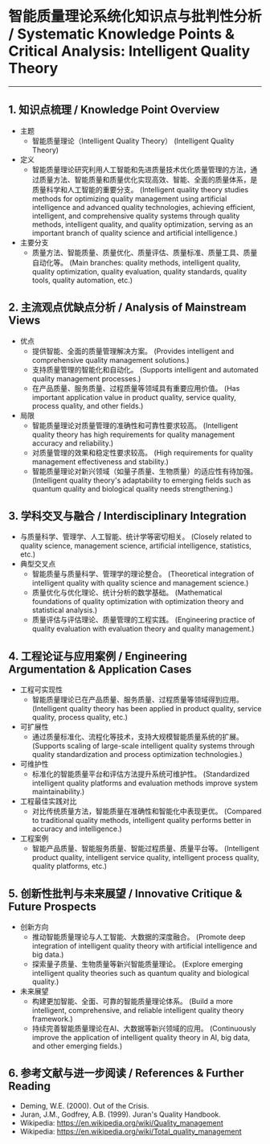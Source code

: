 # 智能质量理论系统化知识点与批判性分析 / Systematic Knowledge Points & Critical Analysis: Intelligent Quality Theory

---

## 1. 知识点梳理 / Knowledge Point Overview

- 主题
  - 智能质量理论（Intelligent Quality Theory）
      (Intelligent Quality Theory)
- 定义
  - 智能质量理论研究利用人工智能和先进质量技术优化质量管理的方法，通过质量方法、智能质量和质量优化实现高效、智能、全面的质量体系，是质量科学和人工智能的重要分支。
      (Intelligent quality theory studies methods for optimizing quality management using artificial intelligence and advanced quality technologies, achieving efficient, intelligent, and comprehensive quality systems through quality methods, intelligent quality, and quality optimization, serving as an important branch of quality science and artificial intelligence.)
- 主要分支
  - 质量方法、智能质量、质量优化、质量评估、质量标准、质量工具、质量自动化等。
      (Main branches: quality methods, intelligent quality, quality optimization, quality evaluation, quality standards, quality tools, quality automation, etc.)

## 2. 主流观点优缺点分析 / Analysis of Mainstream Views

- 优点
  - 提供智能、全面的质量管理解决方案。
      (Provides intelligent and comprehensive quality management solutions.)
  - 支持质量管理的智能化和自动化。
      (Supports intelligent and automated quality management processes.)
  - 在产品质量、服务质量、过程质量等领域具有重要应用价值。
      (Has important application value in product quality, service quality, process quality, and other fields.)
- 局限
  - 智能质量理论对质量管理的准确性和可靠性要求较高。
      (Intelligent quality theory has high requirements for quality management accuracy and reliability.)
  - 对质量管理的效果和稳定性要求较高。
      (High requirements for quality management effectiveness and stability.)
  - 智能质量理论对新兴领域（如量子质量、生物质量）的适应性有待加强。
      (Intelligent quality theory's adaptability to emerging fields such as quantum quality and biological quality needs strengthening.)

## 3. 学科交叉与融合 / Interdisciplinary Integration

- 与质量科学、管理学、人工智能、统计学等密切相关。
  (Closely related to quality science, management science, artificial intelligence, statistics, etc.)
- 典型交叉点
  - 智能质量与质量科学、管理学的理论整合。
      (Theoretical integration of intelligent quality with quality science and management science.)
  - 质量优化与优化理论、统计分析的数学基础。
      (Mathematical foundations of quality optimization with optimization theory and statistical analysis.)
  - 质量评估与评估理论、质量管理的工程实践。
      (Engineering practice of quality evaluation with evaluation theory and quality management.)

## 4. 工程论证与应用案例 / Engineering Argumentation & Application Cases

- 工程可实现性
  - 智能质量理论已在产品质量、服务质量、过程质量等领域得到应用。
      (Intelligent quality theory has been applied in product quality, service quality, process quality, etc.)
- 可扩展性
  - 通过质量标准化、流程化等技术，支持大规模智能质量系统的扩展。
      (Supports scaling of large-scale intelligent quality systems through quality standardization and process optimization technologies.)
- 可维护性
  - 标准化的智能质量平台和评估方法提升系统可维护性。
      (Standardized intelligent quality platforms and evaluation methods improve system maintainability.)
- 工程最佳实践对比
  - 对比传统质量方法，智能质量在准确性和智能化中表现更优。
      (Compared to traditional quality methods, intelligent quality performs better in accuracy and intelligence.)
- 工程案例
  - 智能产品质量、智能服务质量、智能过程质量、质量平台等。
      (Intelligent product quality, intelligent service quality, intelligent process quality, quality platforms, etc.)

## 5. 创新性批判与未来展望 / Innovative Critique & Future Prospects

- 创新方向
  - 推动智能质量理论与人工智能、大数据的深度融合。
      (Promote deep integration of intelligent quality theory with artificial intelligence and big data.)
  - 探索量子质量、生物质量等新兴智能质量理论。
      (Explore emerging intelligent quality theories such as quantum quality and biological quality.)
- 未来展望
  - 构建更加智能、全面、可靠的智能质量理论体系。
      (Build a more intelligent, comprehensive, and reliable intelligent quality theory framework.)
  - 持续完善智能质量理论在AI、大数据等新兴领域的应用。
      (Continuously improve the application of intelligent quality theory in AI, big data, and other emerging fields.)

## 6. 参考文献与进一步阅读 / References & Further Reading

- Deming, W.E. (2000). Out of the Crisis.
- Juran, J.M., Godfrey, A.B. (1999). Juran's Quality Handbook.
- Wikipedia: <https://en.wikipedia.org/wiki/Quality_management>
- Wikipedia: <https://en.wikipedia.org/wiki/Total_quality_management>
